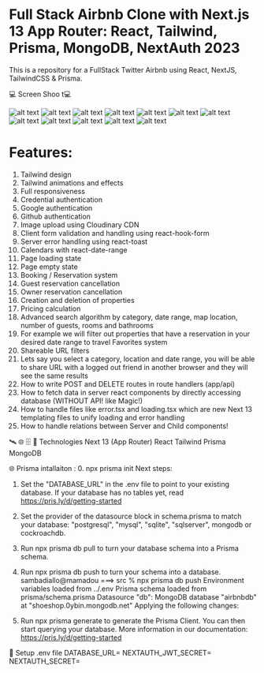 # Full Stack Airbnb Clone with Next.js 13 App Router: React, Tailwind, Prisma, MongoDB, NextAuth 2023

This is a repository for a FullStack Twitter Airbnb using React, NextJS, TailwindCSS & Prisma.

💻 Screen Shoo t💻

![alt text](0.png)
![alt text](00.png)
![alt text](000.png)
![alt text](0000.png)
![alt text](00000.png)
![alt text](000000.png)
![alt text](010.png)
![alt text](1.png)
![alt text](2.png)
![alt text](3.png)
![alt text](4.png)
![alt text](5.png)

# Features:

1. Tailwind design
2. Tailwind animations and effects
3. Full responsiveness
4. Credential authentication
5. Google authentication
6. Github authentication
7. Image upload using Cloudinary CDN
8. Client form validation and handling using react-hook-form
9. Server error handling using react-toast
10. Calendars with react-date-range
11. Page loading state
12. Page empty state
13. Booking / Reservation system
14. Guest reservation cancellation
15. Owner reservation cancellation
16. Creation and deletion of properties
17. Pricing calculation
18. Advanced search algorithm by category, date range, map location, number of guests, rooms and bathrooms
19. For example we will filter out properties that have a reservation in your desired date range to travel
    Favorites system
20. Shareable URL filters
21. Lets say you select a category, location and date range, you will be able to share URL with a logged out friend in another browser and they will see the same results
22. How to write POST and DELETE routes in route handlers (app/api)
23. How to fetch data in server react components by directly accessing database (WITHOUT API! like Magic!)
24. How to handle files like error.tsx and loading.tsx which are new Next 13 templating files to unify loading and error handling
25. How to handle relations between Server and Child components!

🛰️ 🌐 🗄 📡 Technologies
Next 13 (App Router)
React
Tailwind
Prisma
MongoDB

🌐 Prisma intallaiton : 0. npx prisma init
Next steps:

1. Set the "DATABASE_URL" in the .env file to point to your existing database. If your database has no tables yet, read https://pris.ly/d/getting-started
2. Set the provider of the datasource block in schema.prisma to match your database: "postgresql", "mysql", "sqlite", "sqlserver", mongodb or cockroachdb.
3. Run npx prisma db pull to turn your database schema into a Prisma schema.
4. Run npx prisma db push to turn your schema into a database.
   sambadiallo@mamadou ===> src % npx prisma db push
   Environment variables loaded from ../.env
   Prisma schema loaded from prisma/schema.prisma
   Datasource "db": MongoDB database "airbnbdb" at "shoeshop.0ybin.mongodb.net"
   Applying the following changes:

5. Run npx prisma generate to generate the Prisma Client. You can then start querying your database.
   More information in our documentation:
   https://pris.ly/d/getting-started

🔐 Setup .env file
DATABASE_URL=
NEXTAUTH_JWT_SECRET=
NEXTAUTH_SECRET=
